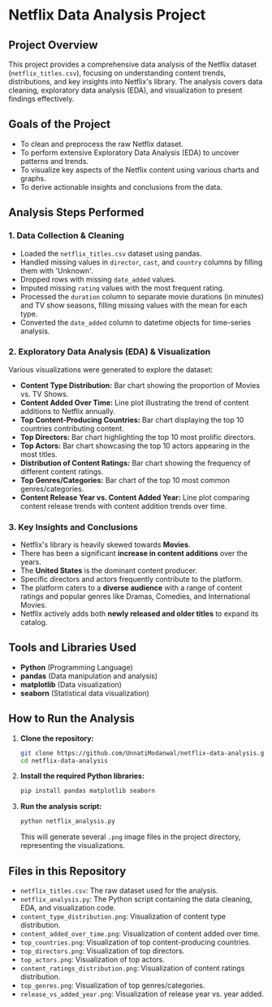 # Netflix Data Analysis Project

## Project Overview
This project provides a comprehensive data analysis of the Netflix dataset (`netflix_titles.csv`), focusing on understanding content trends, distributions, and key insights into Netflix's library. The analysis covers data cleaning, exploratory data analysis (EDA), and visualization to present findings effectively.

## Goals of the Project
- To clean and preprocess the raw Netflix dataset.
- To perform extensive Exploratory Data Analysis (EDA) to uncover patterns and trends.
- To visualize key aspects of the Netflix content using various charts and graphs.
- To derive actionable insights and conclusions from the data.

## Analysis Steps Performed

### 1. Data Collection & Cleaning
- Loaded the `netflix_titles.csv` dataset using pandas.
- Handled missing values in `director`, `cast`, and `country` columns by filling them with 'Unknown'.
- Dropped rows with missing `date_added` values.
- Imputed missing `rating` values with the most frequent rating.
- Processed the `duration` column to separate movie durations (in minutes) and TV show seasons, filling missing values with the mean for each type.
- Converted the `date_added` column to datetime objects for time-series analysis.

### 2. Exploratory Data Analysis (EDA) & Visualization
Various visualizations were generated to explore the dataset:
- **Content Type Distribution:** Bar chart showing the proportion of Movies vs. TV Shows.
- **Content Added Over Time:** Line plot illustrating the trend of content additions to Netflix annually.
- **Top Content-Producing Countries:** Bar chart displaying the top 10 countries contributing content.
- **Top Directors:** Bar chart highlighting the top 10 most prolific directors.
- **Top Actors:** Bar chart showcasing the top 10 actors appearing in the most titles.
- **Distribution of Content Ratings:** Bar chart showing the frequency of different content ratings.
- **Top Genres/Categories:** Bar chart of the top 10 most common genres/categories.
- **Content Release Year vs. Content Added Year:** Line plot comparing content release trends with content addition trends over time.

### 3. Key Insights and Conclusions
- Netflix's library is heavily skewed towards **Movies**.
- There has been a significant **increase in content additions** over the years.
- The **United States** is the dominant content producer.
- Specific directors and actors frequently contribute to the platform.
- The platform caters to a **diverse audience** with a range of content ratings and popular genres like Dramas, Comedies, and International Movies.
- Netflix actively adds both **newly released and older titles** to expand its catalog.

## Tools and Libraries Used
- **Python** (Programming Language)
- **pandas** (Data manipulation and analysis)
- **matplotlib** (Data visualization)
- **seaborn** (Statistical data visualization)

## How to Run the Analysis
1.  **Clone the repository:**
    ```bash
    git clone https://github.com/UnnatiModanwal/netflix-data-analysis.git
    cd netflix-data-analysis
    ```
2.  **Install the required Python libraries:**
    ```bash
    pip install pandas matplotlib seaborn
    ```
3.  **Run the analysis script:**
    ```bash
    python netflix_analysis.py
    ```
    This will generate several `.png` image files in the project directory, representing the visualizations.

## Files in this Repository
- `netflix_titles.csv`: The raw dataset used for the analysis.
- `netflix_analysis.py`: The Python script containing the data cleaning, EDA, and visualization code.
- `content_type_distribution.png`: Visualization of content type distribution.
- `content_added_over_time.png`: Visualization of content added over time.
- `top_countries.png`: Visualization of top content-producing countries.
- `top_directors.png`: Visualization of top directors.
- `top_actors.png`: Visualization of top actors.
- `content_ratings_distribution.png`: Visualization of content ratings distribution.
- `top_genres.png`: Visualization of top genres/categories.
- `release_vs_added_year.png`: Visualization of release year vs. year added. 